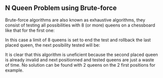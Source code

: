 ## N Queen Problem using Brute-force

Brute-force algorithms are also known as exhaustive algorithms, they consist of testing all possibilities with 8 (or more) queens on a chessboard like that for the first one:

In this case a limit of 8 queens is set to end the test and rollback the last placed queen, the next posibility tested will be:

It is clear that this algorithm is uneficient because the second placed queen is already invalid and next positionned and tested queens are just a waste of time. No solution can be found with 2 queens on the 2 first positions for example.






